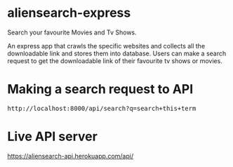 # aliensearch-express
Search your favourite Movies and Tv Shows.

An express app that crawls the specific websites and collects all the downloadable link and stores them into database.
Users can make a search request to get the downloadable link of their favourite tv shows or movies.

#  Making a search request to API
<pre>http://localhost:8000/api/search?q=search+this+term</pre>

# Live API server
https://aliensearch-api.herokuapp.com/api/
